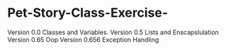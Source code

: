 # Pet-Story-Class-Exercise-
Version 0.0 Classes and Variables.
Version 0.5 Lists and Enscapslulation
Version 0.65 Oop
Version 0.656 Exception Handling
